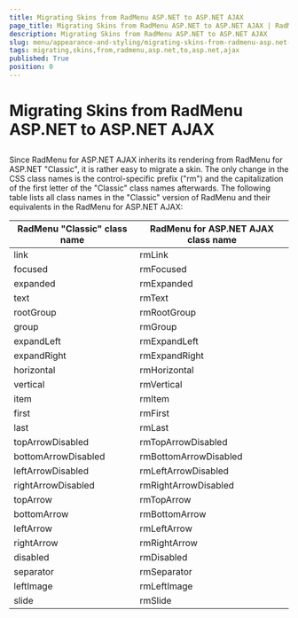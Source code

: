 ```yaml
---
title: Migrating Skins from RadMenu ASP.NET to ASP.NET AJAX
page_title: Migrating Skins from RadMenu ASP.NET to ASP.NET AJAX | RadMenu for ASP.NET AJAX Documentation
description: Migrating Skins from RadMenu ASP.NET to ASP.NET AJAX
slug: menu/appearance-and-styling/migrating-skins-from-radmenu-asp.net-to-asp.net-ajax
tags: migrating,skins,from,radmenu,asp.net,to,asp.net,ajax
published: True
position: 0
---
```


# Migrating Skins from RadMenu ASP.NET to ASP.NET AJAX





## 

Since RadMenu for ASP.NET AJAX inherits its rendering from RadMenu for ASP.NET "Classic", it is rather easy to migrate a skin. The only change in the CSS class names is the control-specific prefix ("rm") and the capitalization of the first letter of the "Classic" class names afterwards. The following table lists all class names in the "Classic" version of RadMenu and their equivalents in the RadMenu for ASP.NET AJAX:




| RadMenu "Classic" class name | RadMenu for ASP.NET AJAX class name |
| ------ | ------ |
|link|rmLink|
|focused|rmFocused|
|expanded|rmExpanded|
|text|rmText|
|rootGroup|rmRootGroup|
|group|rmGroup|
|expandLeft|rmExpandLeft|
|expandRight|rmExpandRight|
|horizontal|rmHorizontal|
|vertical|rmVertical|
|item|rmItem|
|first|rmFirst|
|last|rmLast|
|topArrowDisabled|rmTopArrowDisabled|
|bottomArrowDisabled|rmBottomArrowDisabled|
|leftArrowDisabled|rmLeftArrowDisabled|
|rightArrowDisabled|rmRightArrowDisabled|
|topArrow|rmTopArrow|
|bottomArrow|rmBottomArrow|
|leftArrow|rmLeftArrow|
|rightArrow|rmRightArrow|
|disabled|rmDisabled|
|separator|rmSeparator|
|leftImage|rmLeftImage|
|slide|rmSlide|
